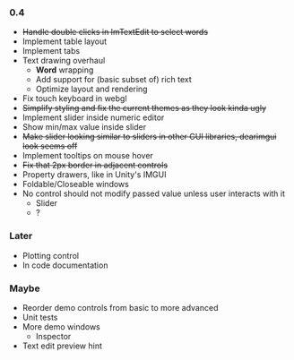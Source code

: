 ### 0.4
- ~~Handle double clicks in ImTextEdit to select words~~
- Implement table layout
- Implement tabs
- Text drawing overhaul
  - __Word__ wrapping
  - Add support for (basic subset of) rich text
  - Optimize layout and rendering
- Fix touch keyboard in webgl
- ~~Simplify styling and fix the current themes as they look kinda ugly~~
- Implement slider inside numeric editor
- Show min/max value inside slider
- ~~Make slider looking similar to sliders in other GUI libraries, dearimgui look seems off~~
- Implement tooltips on mouse hover
- ~~Fix that 2px border in adjacent controls~~
- Property drawers, like in Unity's IMGUI
- Foldable/Closeable windows
- No control should not modify passed value unless user interacts with it
  - Slider
  - ?

### Later
- Plotting control
- In code documentation

### Maybe
- Reorder demo controls from basic to more advanced
- Unit tests
- More demo windows
  - Inspector
- Text edit preview hint